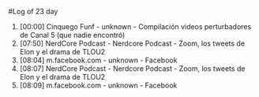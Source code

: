 #Log of 23 day

1. [00:00] Cinquego Funf - unknown - Compilación videos perturbadores de Canal 5 (que nadie encontró)
1. [07:50] NerdCore Podcast - Nerdcore Podcast - Zoom, los tweets de Elon y el drama de TLOU2
1. [08:04] m.facebook.com - unknown - Facebook
1. [08:07] NerdCore Podcast - Nerdcore Podcast - Zoom, los tweets de Elon y el drama de TLOU2
1. [08:09] m.facebook.com - unknown - Facebook
